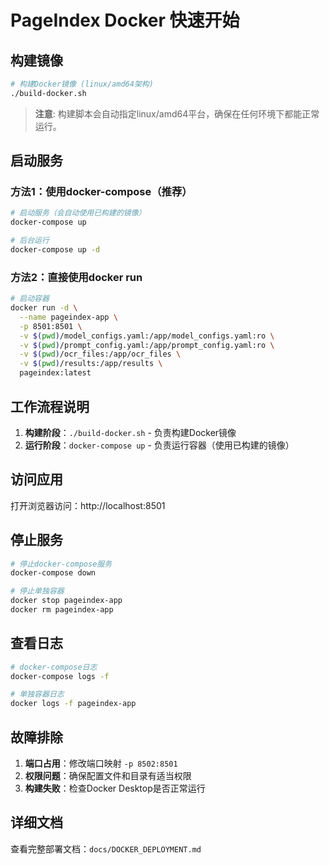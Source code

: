 # PageIndex Docker 快速开始

## 构建镜像

```bash
# 构建Docker镜像 (linux/amd64架构)
./build-docker.sh
```

> **注意**: 构建脚本会自动指定linux/amd64平台，确保在任何环境下都能正常运行。

## 启动服务

### 方法1：使用docker-compose（推荐）

```bash
# 启动服务（会自动使用已构建的镜像）
docker-compose up

# 后台运行
docker-compose up -d
```

### 方法2：直接使用docker run

```bash
# 启动容器
docker run -d \
  --name pageindex-app \
  -p 8501:8501 \
  -v $(pwd)/model_configs.yaml:/app/model_configs.yaml:ro \
  -v $(pwd)/prompt_config.yaml:/app/prompt_config.yaml:ro \
  -v $(pwd)/ocr_files:/app/ocr_files \
  -v $(pwd)/results:/app/results \
  pageindex:latest
```

## 工作流程说明

1. **构建阶段**：`./build-docker.sh` - 负责构建Docker镜像
2. **运行阶段**：`docker-compose up` - 负责运行容器（使用已构建的镜像）

## 访问应用

打开浏览器访问：http://localhost:8501

## 停止服务

```bash
# 停止docker-compose服务
docker-compose down

# 停止单独容器
docker stop pageindex-app
docker rm pageindex-app
```

## 查看日志

```bash
# docker-compose日志
docker-compose logs -f

# 单独容器日志
docker logs -f pageindex-app
```

## 故障排除

1. **端口占用**：修改端口映射 `-p 8502:8501`
2. **权限问题**：确保配置文件和目录有适当权限
3. **构建失败**：检查Docker Desktop是否正常运行

## 详细文档

查看完整部署文档：`docs/DOCKER_DEPLOYMENT.md`
